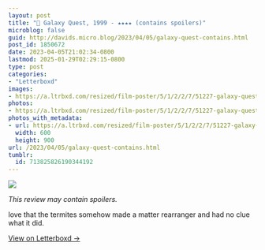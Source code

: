 ```yaml
---
layout: post
title: "🍿 Galaxy Quest, 1999 - ★★★★ (contains spoilers)"
microblog: false
guid: http://davids.micro.blog/2023/04/05/galaxy-quest-contains.html
post_id: 1850672
date: 2023-04-05T21:02:34-0800
lastmod: 2025-01-29T02:29:15-0800
type: post
categories:
- "Letterboxd"
images:
- https://a.ltrbxd.com/resized/film-poster/5/1/2/2/7/51227-galaxy-quest-0-600-0-900-crop.jpg?v=77947eabcc
photos:
- https://a.ltrbxd.com/resized/film-poster/5/1/2/2/7/51227-galaxy-quest-0-600-0-900-crop.jpg?v=77947eabcc
photos_with_metadata:
- url: https://a.ltrbxd.com/resized/film-poster/5/1/2/2/7/51227-galaxy-quest-0-600-0-900-crop.jpg?v=77947eabcc
  width: 600
  height: 900
url: /2023/04/05/galaxy-quest-contains.html
tumblr:
  id: 713825826190344192
---
```

 <p><img src="https://a.ltrbxd.com/resized/film-poster/5/1/2/2/7/51227-galaxy-quest-0-600-0-900-crop.jpg?v=77947eabcc"/></p> <p><em>This review may contain spoilers.</em></p> <p>love that the termites somehow made a matter rearranger and had no clue what it did.</p> 
<p><a href="https://letterboxd.com/theschlaepfer/film/galaxy-quest/">View on Letterboxd →</a></p>
